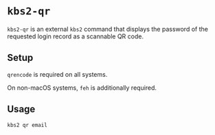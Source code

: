 `kbs2-qr`
=========

`kbs2-qr` is an external `kbs2` command that displays the password of the requested login
record as a scannable QR code.

## Setup

`qrencode` is required on all systems.

On non-macOS systems, `feh` is additionally required.

## Usage

```bash
kbs2 qr email
```
